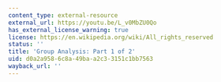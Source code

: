 ```yaml
---
content_type: external-resource
external_url: https://youtu.be/L_v0MbZU0Qo
has_external_license_warning: true
license: https://en.wikipedia.org/wiki/All_rights_reserved
status: ''
title: 'Group Analysis: Part 1 of 2'
uid: d0a2a958-6c8a-49ba-a2c3-3151c1bb7563
wayback_url: ''
---
```


